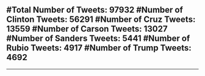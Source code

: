 #Total Number of Tweets: 97932 
#Number of Clinton Tweets: 56291
#Number of Cruz Tweets: 13559
#Number of Carson Tweets: 13027
#Number of Sanders Tweets: 5441
#Number of Rubio Tweets: 4917
#Number of Trump Tweets: 4692
---
---
